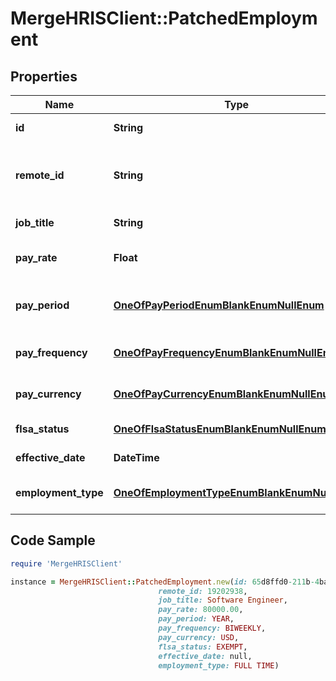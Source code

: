 # MergeHRISClient::PatchedEmployment

## Properties

Name | Type | Description | Notes
------------ | ------------- | ------------- | -------------
**id** | **String** |  | [optional] [readonly] 
**remote_id** | **String** | The third-party API ID of the matching object. | [optional] 
**job_title** | **String** | The position&#39;s title. | [optional] 
**pay_rate** | **Float** | The position&#39;s pay rate in dollars. | [optional] 
**pay_period** | [**OneOfPayPeriodEnumBlankEnumNullEnum**](OneOfPayPeriodEnumBlankEnumNullEnum.md) | The time period this pay rate encompasses. | [optional] 
**pay_frequency** | [**OneOfPayFrequencyEnumBlankEnumNullEnum**](OneOfPayFrequencyEnumBlankEnumNullEnum.md) | The position&#39;s pay frequency. | [optional] 
**pay_currency** | [**OneOfPayCurrencyEnumBlankEnumNullEnum**](OneOfPayCurrencyEnumBlankEnumNullEnum.md) | The position&#39;s currency code. | [optional] 
**flsa_status** | [**OneOfFlsaStatusEnumBlankEnumNullEnum**](OneOfFlsaStatusEnumBlankEnumNullEnum.md) | The position&#39;s FLSA status. | [optional] 
**effective_date** | **DateTime** | The position&#39;s effective date. | [optional] 
**employment_type** | [**OneOfEmploymentTypeEnumBlankEnumNullEnum**](OneOfEmploymentTypeEnumBlankEnumNullEnum.md) | The position&#39;s type of employment. | [optional] 

## Code Sample

```ruby
require 'MergeHRISClient'

instance = MergeHRISClient::PatchedEmployment.new(id: 65d8ffd0-211b-4ba4-b85a-fbe2ce220982,
                                 remote_id: 19202938,
                                 job_title: Software Engineer,
                                 pay_rate: 80000.00,
                                 pay_period: YEAR,
                                 pay_frequency: BIWEEKLY,
                                 pay_currency: USD,
                                 flsa_status: EXEMPT,
                                 effective_date: null,
                                 employment_type: FULL TIME)
```


